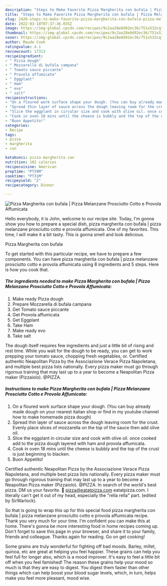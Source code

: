 ```yaml
---
description: "Steps to Make Favorite Pizza Margherita con bufala | Pizza Melanzane Prosciutto Cotto e Provola Affumicata"
title: "Steps to Make Favorite Pizza Margherita con bufala | Pizza Melanzane Prosciutto Cotto e Provola Affumicata"
slug: 2420-steps-to-make-favorite-pizza-margherita-con-bufala-pizza-melanzane-prosciutto-cotto-e-provola-affumicata
date: 2022-03-18T07:37:36.035Z
image: https://img-global.cpcdn.com/recipes/9c2aa28e8d92ec36/751x532cq70/pizza-margherita-con-bufala-pizza-melanzane-prosciutto-cotto-e-provola-affumicata-recipe-main-photo.jpg
thumbnail: https://img-global.cpcdn.com/recipes/9c2aa28e8d92ec36/751x532cq70/pizza-margherita-con-bufala-pizza-melanzane-prosciutto-cotto-e-provola-affumicata-recipe-main-photo.jpg
cover: https://img-global.cpcdn.com/recipes/9c2aa28e8d92ec36/751x532cq70/pizza-margherita-con-bufala-pizza-melanzane-prosciutto-cotto-e-provola-affumicata-recipe-main-photo.jpg
author: Maude Cook
ratingvalue: 4.1
reviewcount: 17313
recipeingredient:
- " Pizza dough"
- " Mozzarella di bufala campana"
- " Tomato sauce piccante"
- " Provola affumicata"
- " Eggplant"
- " Ham"
- " evo"
- " salt"
recipeinstructions:
- "On a floured work surface shape your dough. (You can buy already made dough on your nearest italian shop or find in my youtube channel how to make homemade pizza dough)"
- "Spread thin layer of sauce across the dough leaving room for the crust. Evenly place slices of mozzarella on the top of the sauce then add olive oil."
- "Slice the eggplant in circular size and cook with olive oil. once cooked add to the pizza dough layered with ham and provola affumicata."
- "Cook in oven 18 mins until the cheese is bubbly and the top of the crust is just beginning to blacken."
- "Buon Appetito!"
categories:
- Recipe
tags:
- pizza
- margherita
- con

katakunci: pizza margherita con 
nutrition: 102 calories
recipecuisine: American
preptime: "PT39M"
cooktime: "PT31M"
recipeyield: "2"
recipecategory: Dinner

---
```



![Pizza Margherita con bufala | Pizza Melanzane Prosciutto Cotto e Provola Affumicata](https://img-global.cpcdn.com/recipes/9c2aa28e8d92ec36/751x532cq70/pizza-margherita-con-bufala-pizza-melanzane-prosciutto-cotto-e-provola-affumicata-recipe-main-photo.jpg)

Hello everybody, it is John, welcome to our recipe site. Today, I'm gonna show you how to prepare a special dish, pizza margherita con bufala | pizza melanzane prosciutto cotto e provola affumicata. One of my favorites. This time, I will make it a bit tasty. This is gonna smell and look delicious.

Pizza Margherita con bufala 

To get started with this particular recipe, we have to prepare a few components. You can have pizza margherita con bufala | pizza melanzane prosciutto cotto e provola affumicata using 8 ingredients and 5 steps. Here is how you cook that.

<!--inarticleads1-->

##### The ingredients needed to make Pizza Margherita con bufala | Pizza Melanzane Prosciutto Cotto e Provola Affumicata:

1. Make ready  Pizza dough
1. Prepare  Mozzarella di bufala campana
1. Get  Tomato sauce piccante
1. Get  Provola affumicata
1. Get  Eggplant
1. Take  Ham
1. Make ready  evo
1. Take  salt


The dough itself requires few ingredients and just a little bit of rising and rest time. While you wait for the dough to be ready, you can get to work prepping your tomato sauce, chopping fresh vegetables, or. Certified authentic Neapolitan Pizza by the Associazione Verace Pizza Napoletana, and multiple best pizza lists nationally. Every pizza maker must go through rigorous training that may last up to a year to become a Neapolitan Pizza maker (Pizzaiolo). @PIZZA. 

<!--inarticleads2-->

##### Instructions to make Pizza Margherita con bufala | Pizza Melanzane Prosciutto Cotto e Provola Affumicata:

1. On a floured work surface shape your dough. (You can buy already made dough on your nearest italian shop or find in my youtube channel how to make homemade pizza dough)
1. Spread thin layer of sauce across the dough leaving room for the crust. Evenly place slices of mozzarella on the top of the sauce then add olive oil.
1. Slice the eggplant in circular size and cook with olive oil. once cooked add to the pizza dough layered with ham and provola affumicata.
1. Cook in oven 18 mins until the cheese is bubbly and the top of the crust is just beginning to blacken.
1. Buon Appetito!


Certified authentic Neapolitan Pizza by the Associazione Verace Pizza Napoletana, and multiple best pizza lists nationally. Every pizza maker must go through rigorous training that may last up to a year to become a Neapolitan Pizza maker (Pizzaiolo). @PIZZA. In search of the world&#39;s best pizza. DM us your favorite. 📩 pizza@eatatpizza.com eatatpizza.com. I literally can&#39;t get it out of my head, especially the &#34;rella rella&#34; part. (edited by SirWarlock). 

So that is going to wrap this up for this special food pizza margherita con bufala | pizza melanzane prosciutto cotto e provola affumicata recipe. Thank you very much for your time. I'm confident you can make this at home. There's gonna be more interesting food in home recipes coming up. Don't forget to save this page in your browser, and share it to your family, friends and colleague. Thanks again for reading. Go on get cooking!

Some grains are truly wonderful for fighting off bad moods. Barley, millet, quinoa, etc are great at helping you feel happier. These grains can help you feel full for longer also, which is a mood improver. It's easy to feel a little bit off when you feel famished! The reason these grains help your mood so much is that they are easy to digest. You digest them faster than other things which can help boost your blood sugar levels, which, in turn, helps make you feel more pleasant, mood wise.
